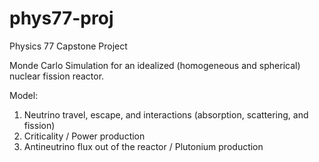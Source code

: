 # phys77-proj
Physics 77 Capstone Project

Monde Carlo Simulation for an idealized (homogeneous and spherical) nuclear fission reactor.

Model:

1. Neutrino travel, escape, and interactions (absorption, scattering, and fission)
2. Criticality / Power production
3. Antineutrino flux out of the reactor / Plutonium production
